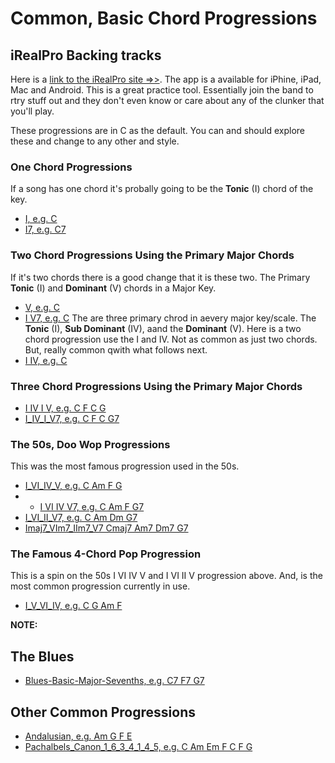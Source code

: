 # Common, Basic Chord Progressions

## iRealPro Backing tracks

Here is a [link to the iRealPro site =>>](https://www.irealpro.com/). The app is a available for iPhine, iPad, Mac and Android. This is a great practice tool. Essentially join the band to rtry stuff out and they don't even know or care about any of the clunker that you'll play.

These progressions are in C as the default. You can and should explore these and change to any other and style.

### One Chord Progressions
If a song has one chord it's probally going to be the **Tonic** (I) chord of the key.

- [I, e.g. C](https://csp.nyc3.digitaloceanspaces.com/students/iRealPro/progressions/I.html)
- [I7, e.g. C7](https://csp.nyc3.digitaloceanspaces.com/students/iRealPro/progressions/I7.html)

### Two Chord Progressions Using the Primary Major Chords
If it's two chords there is a good change that it is these two. The Primary **Tonic** (I) and **Dominant** (V) chords in a Major Key.
- [V, e.g. C](https://csp.nyc3.digitaloceanspaces.com/students/iRealPro/progressions/I_V.html)
- [I V7, e.g. C](https://csp.nyc3.digitaloceanspaces.com/students/iRealPro/progressions/I_V7.html)
The are three primary chrod in aevery major key/scale. The **Tonic** (I), **Sub Dominant** (IV), aand the **Dominant** (V). Here is a two chord progression use the I and IV. Not as common as just two chords. But, really common qwith what follows next.
- [I IV, e.g. C](https://csp.nyc3.digitaloceanspaces.com/students/iRealPro/progressions/I_IV.html)

### Three Chord Progressions Using the Primary Major Chords
- [I IV I V, e.g. C F C G](https://csp.nyc3.digitaloceanspaces.com/students/iRealPro/progressions/I_IV_I_V.html)
- [I_IV_I_V7, e.g. C F C G7](https://csp.nyc3.digitaloceanspaces.com/students/iRealPro/progressions/I_IV_I_V7.html)

### The 50s, Doo Wop Progressions
This was the most famous progression used in the 50s.
- [I_VI_IV_V, e.g. C Am F G](https://csp.nyc3.digitaloceanspaces.com/students/iRealPro/progressions/I_VI_IV_V.html)
- - [I VI IV V7, e.g. C Am F G7](https://csp.nyc3.digitaloceanspaces.com/students/iRealPro/progressions/I_VI_IV_V7.html)
- [I_VI_II_V7, e.g. C Am Dm G7](https://csp.nyc3.digitaloceanspaces.com/students/iRealPro/progressions/I_VI_II_V7.html)
- [Imaj7_VIm7_IIm7_V7 Cmaj7 Am7 Dm7 G7](https://csp.nyc3.digitaloceanspaces.com/students/iRealPro/progressions/Imaj7_VIm7_IIm7_V7.html)

### The Famous 4-Chord Pop Progression

This is a spin on the 50s I VI IV V and I VI II V progression above. And, is the most common progression currently in use.
- [I_V_VI_IV, e.g. C G Am F](https://csp.nyc3.digitaloceanspaces.com/students/iRealPro/progressions/I_V_VI_IV.html)

**NOTE:**
## The Blues
- [Blues-Basic-Major-Sevenths, e.g. C7 F7 G7](https://csp.nyc3.digitaloceanspaces.com/students/iRealPro/progressions/Blues-Basic-Major-Sevenths.html)

## Other Common Progressions
- [Andalusian, e.g. Am G F E](https://csp.nyc3.digitaloceanspaces.com/students/iRealPro/progressions/Andalusian.html)
- [Pachalbels_Canon_1_6_3_4_1_4_5, e.g. C Am Em F C F G](https://csp.nyc3.digitaloceanspaces.com/students/iRealPro/progressions/Pachalbels_Canon_1_6_3_4_1_4_5.html)